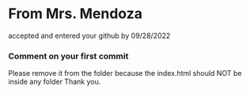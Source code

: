 # From Mrs. Mendoza
accepted and entered your github by 09/28/2022

### Comment on your first commit

Please remove it from the folder because the index.html should NOT be inside any folder
Thank you.

